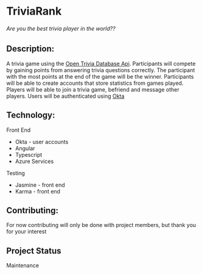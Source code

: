 # TriviaRank

###### Are you the best trivia player in the world??

## Description:

A trivia game using the [Open Trivia Database Api](https://opentdb.com/). Participants will compete by gaining points from answering trivia questions correctly. The participant with the most points at the end of the game will be the winner. Participants will be able to create accounts that store statistics from games played.  Players will be able to join a trivia game, befriend and message other players.  Users will be authenticated using [Okta](https://www.okta.com/)

## Technology:
Front End
* Okta - user accounts
* Angular 
* Typescript
* Azure Services

Testing
* Jasmine - front end
* Karma - front end

## Contributing:
For now contributing will only be done with project members, but thank you for your interest

## Project Status 
Maintenance
